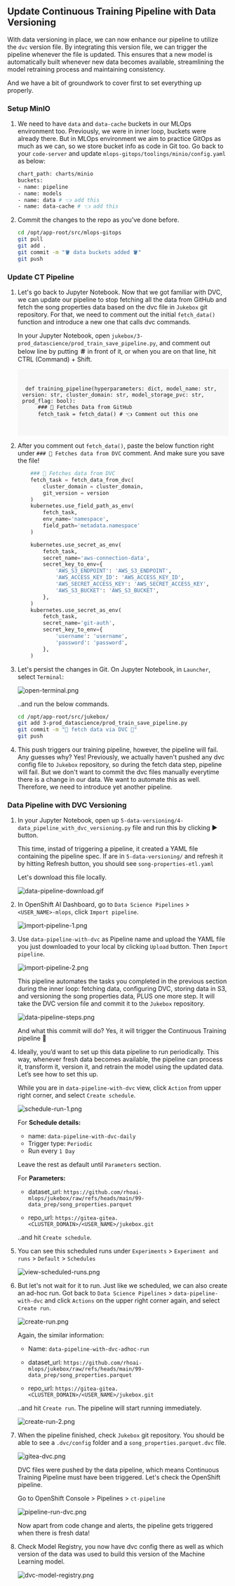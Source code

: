 ## Update Continuous Training Pipeline with Data Versioning

With data versioning in place, we can now enhance our pipeline to utilize the `dvc` version file. By integrating this version file, we can trigger the pipeline whenever the file is updated. This ensures that a new model is automatically built whenever new data becomes available, streamlining the model retraining process and maintaining consistency. 

And we have a bit of groundwork to cover first to set everything up properly.

### Setup MinIO

1. We need to have `data` and `data-cache` buckets in our MLOps environment too. Previously, we were in inner loop, buckets were already there. But in MLOps environment we aim to practice GitOps as much as we can, so we store bucket info as code in Git too. Go back to your `code-server` and update `mlops-gitops/toolings/minio/config.yaml` as below:

    ```bash
    chart_path: charts/minio
    buckets:
    - name: pipeline
    - name: models
    - name: data # 👈 add this
    - name: data-cache # 👈 add this
    ```

2. Commit the changes to the repo as you’ve done before.

    ```bash
    cd /opt/app-root/src/mlops-gitops
    git pull
    git add .
    git commit -m "🪣 data buckets added 🪣"
    git push
    ```

### Update CT Pipeline

1. Let's go back to Jupyter Notebook. Now that we got familiar with DVC, we can update our pipeline to stop fetching all the data from GitHub and fetch the song properties data based on the dvc file in `Jukebox` git repository.  For that, we need to comment out the initial `fetch_data()` function and introduce a new one that calls dvc commands.
   
    In your Jupyter Notebook, open `jukebox/3-prod_datascience/prod_train_save_pipeline.py`, and comment out below line by putting **＃** in front of it, or when you are on that line, hit CTRL (Command) + Shift. 

    <div class="highlight" style="background: #f7f7f7; overflow-x: auto; padding: 10px;">
    <pre><code class="language-python">
    def training_pipeline(hyperparameters: dict, model_name: str, version: str, cluster_domain: str, model_storage_pvc: str, prod_flag: bool):
        ### 🐶 Fetches Data from GitHub
        fetch_task = fetch_data() # 👈 Comment out this one
    </code></pre></div>


2. After you comment out `fetch_data()`, paste the below function right under `### 🍇 Fetches data from DVC` comment. And make sure you save the file!

    ```python
        ### 🍇 Fetches data from DVC
        fetch_task = fetch_data_from_dvc(
            cluster_domain = cluster_domain,
            git_version = version
        )
        kubernetes.use_field_path_as_env(
            fetch_task,
            env_name='namespace',
            field_path='metadata.namespace'
        )

        kubernetes.use_secret_as_env(
            fetch_task,
            secret_name='aws-connection-data',
            secret_key_to_env={
                'AWS_S3_ENDPOINT': 'AWS_S3_ENDPOINT',
                'AWS_ACCESS_KEY_ID': 'AWS_ACCESS_KEY_ID',
                'AWS_SECRET_ACCESS_KEY': 'AWS_SECRET_ACCESS_KEY',
                'AWS_S3_BUCKET': 'AWS_S3_BUCKET',
            },
        )
        kubernetes.use_secret_as_env(
            fetch_task,
            secret_name='git-auth',
            secret_key_to_env={
                'username': 'username',
                'password': 'password',
            },
        )
    ```

3. Let's persist the changes in Git. On Jupyter Notebook, in `Launcher`, select `Terminal`:

   ![open-terminal.png](./images/open-terminal.png)

   ..and run the below commands.

    ```bash
    cd /opt/app-root/src/jukebox/
    git add 3-prod_datascience/prod_train_save_pipeline.py
    git commit -m "🍇 fetch data via DVC 🍇"
    git push
    ```

4. This push triggers our training pipeline, however, the pipeline will fail. Any guesses why? Yes! Previously, we actually haven't pushed any dvc config file to `Jukebox` repository, so during the fetch data step, pipeline will fail. But we don't want to commit the dvc files manually everytime there is a change in our data. We want to automate this as well. Therefore, we need to introduce yet another pipeline.


### Data Pipeline with DVC Versioning

1. In your Jupyter Notebook, open up `5-data-versioning/4-data_pipeline_with_dvc_versioning.py` file and run this by clicking ▶️ button.

    This time, instad of triggering a pipeline, it created a YAML file containing the pipeline spec. If are in `5-data-versioning/` and refresh it by hitting Refresh button, you should see `song-properties-etl.yaml`

    Let's download this file locally. 

    ![data-pipeline-download.gif](./images/data-pipeline-download.gif)

2. In OpenShift AI Dashboard, go to `Data Science Pipelines` > `<USER_NAME>-mlops`, click `Import pipeline`. 

    ![import-pipeline-1.png](./images/import-pipeline-1.png)

3. Use `data-pipeline-with-dvc` as Pipeline name and upload the YAML file you just downloaded to your local by clicking `Upload` button. Then `Import pipeline`. 

    ![import-pipeline-2.png](./images/import-pipeline-2.png)

   This pipeline automates the tasks you completed in the previous section during the inner loop: fetching data, configuring DVC, storing data in S3, and versioning the song properties data, PLUS one more step. It will take the DVC version file and commit it to the `Jukebox` repository.

    ![data-pipeline-steps.png](./images/data-pipeline-steps.png)

    And what this commit will do? Yes, it will trigger the Continuous Training pipeline 🎉

4. Ideally, you’d want to set up this data pipeline to run periodically. This way, whenever fresh data becomes available, the pipeline can process it, transform it, version it, and retrain the model using the updated data. Let’s see how to set this up.

    While you are in `data-pipeline-with-dvc` view, click `Action` from upper right corner, and select `Create schedule`.

    ![schedule-run-1.png](./images/schedule-run-1.png)

    For **Schedule details:**

    - name: `data-pipeline-with-dvc-daily`
    - Trigger type: `Periodic`
    - Run every `1 Day`
  
    Leave the rest as default until `Parameters` section.

    For **Parameters:**

    - dataset_url: `https://github.com/rhoai-mlops/jukebox/raw/refs/heads/main/99-data_prep/song_properties.parquet`

    - repo_url: `https://gitea-gitea.<CLUSTER_DOMAIN>/<USER_NAME>/jukebox.git`

    ..and hit `Create schedule`.

5. You can see this scheduled runs under `Experiments` > `Experiment and runs` > `Default` > `Schedules`

    ![view-scheduled-runs.png](./images/view-scheduled-runs.png)

6. But let's not wait for it to run. Just like we scheduled, we can also create an ad-hoc run. Got back to `Data Science Pipelines` > `data-pipeline-with-dvc` and click `Actions` on the upper right corner again, and select `Create run`.

    ![create-run.png](./images/create-run.png)

    Again, the similar information:

    - Name: `data-pipeline-with-dvc-adhoc-run`
    - dataset_url: `https://github.com/rhoai-mlops/jukebox/raw/refs/heads/main/99-data_prep/song_properties.parquet`

    - repo_url: `https://gitea-gitea.<CLUSTER_DOMAIN>/<USER_NAME>/jukebox.git`

    ..and hit `Create run`. The pipeline will start running immediately.

    ![create-run-2.png](./images/create-run-2.png)


7. When the pipeline finished, check `Jukebox` git repository. You should be able to see a `.dvc/config` folder and a `song_properties.parquet.dvc` file. 

    ![gitea-dvc.png](./images/gitea-dvc.png)

    DVC files were pushed by the data pipeline, which means Continuous Training Pipeline must have been triggered. Let's check the OpenShift pipeline.

    Go to OpenShift Console > Pipelines > `ct-pipeline`

    ![pipeline-run-dvc.png](./images/pipeline-run-dvc.png)

    Now apart from code change and alerts, the pipeline gets triggered when there is fresh data!

8.  Check Model Registry, you now have dvc config there as well as which version of the data was used to build this version of the Machine Learning model.

    ![dvc-model-registry.png](./images/dvc-model-registry.png)

